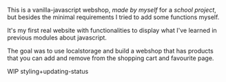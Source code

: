 This is a vanilla-javascript webshop, *made by myself* for a *school project*, but besides the minimal requirements I tried to add some functions myself.

It's my first real website with functionalities to display what I've learned in previous modules
about javascript.

The goal was to use localstorage and build a webshop that has products that you can add and remove from the shopping cart and favourite page.

WIP styling+updating-status
